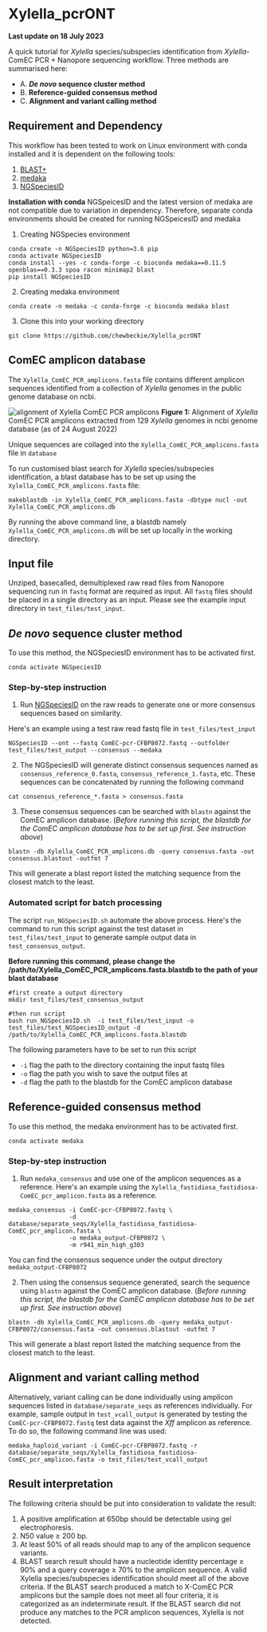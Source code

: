 # Xylella_pcrONT

**Last update on 18 July 2023**

A quick tutorial for *Xylella* species/subspecies identification from *Xylella*-ComEC PCR + Nanopore sequencing workflow. Three methods are summarised here:
- A. ***De novo* sequence cluster method**
- B. **Reference-guided consensus method**
- C. **Alignment and variant calling method**

## Requirement and Dependency
This workflow has been tested to work on Linux environment with conda installed and it is dependent on the following tools:
1. [BLAST+](https://www.ncbi.nlm.nih.gov/books/NBK279690/)
2. [medaka](https://github.com/nanoporetech/medaka)
3. [NGSpeciesID](https://github.com/ksahlin/NGSpeciesID)

**Installation with conda**
NGSpeicesID and the latest version of medaka are not compatible due to variation in dependency. Therefore, separate conda environments should be created for running NGSpeicesID and medaka

1. Creating NGSpecies environment
```
conda create -n NGSpeciesID python=3.6 pip 
conda activate NGSpeciesID
conda install --yes -c conda-forge -c bioconda medaka==0.11.5 openblas==0.3.3 spoa racon minimap2 blast
pip install NGSpeciesID
```

2. Creating medaka environment
```
conda create -n medaka -c conda-forge -c bioconda medaka blast
```

3. Clone this into your working directory
```
git clone https://github.com/chewbeckie/Xylella_pcrONT
```

## ComEC amplicon database
The `Xylella_ComEC_PCR_amplicons.fasta` file contains different amplicon sequences identified from a collection of *Xylella* genomes in the public genome database on ncbi.

![alignment of Xylella ComEC PCR amplicons](./ComEC-ampliconalignment_genomes129.svg)
**Figure 1:** Alignment of *Xylella* ComEC PCR amplicons extracted from 129 *Xylella* genomes in ncbi genome database (as of 24 August 2022)

Unique sequences are collaged into the `Xylella_ComEC_PCR_amplicons.fasta` file in `database`

To run customised blast search for *Xylella* species/subspecies identification, a blast database has to be set up using the `Xylella_ComEC_PCR_amplicons.fasta` file:

```
makeblastdb -in Xylella_ComEC_PCR_amplicons.fasta -dbtype nucl -out Xylella_ComEC_PCR_amplicons.db
```

By running the above command line, a blastdb namely `Xylella_ComEC_PCR_amplicons.db` will be set up locally in the working directory.

## Input file

Unziped, basecalled, demultiplexed raw read files from Nanopore sequencing run in `fastq` format are required as input. All `fastq` files should be placed in a single directory as an input. Please see the example input directory in `test_files/test_input`.

## *De novo* sequence cluster method

To use this method, the NGSpeciesID environment has to be activated first.
```
conda activate NGSpeciesID
```

### Step-by-step instruction
1. Run [NGSpeciesID](https://github.com/ksahlin/NGSpeciesID) on the raw reads to generate one or more consensus sequences based on similarity.

Here's an example using a test raw read fastq file in `test_files/test_input`
```
NGSpeciesID --ont --fastq ComEC-pcr-CFBP8072.fastq --outfolder test_files/test_output --consensus --medaka
```

2. The NGSpeciesID will generate distinct consensus sequences named as `consensus_reference_0.fasta`, `consensus_reference_1.fasta`, etc. These sequences can be concatenated by running the following command
```
cat consensus_reference_*.fasta > consensus.fasta
```

3. These consensus sequences can be searched with `blastn` against the ComEC amplicon database. (*Before running this script, the blastdb for the ComEC amplicon database has to be set up first. See instruction above*)
```
blastn -db Xylella_ComEC_PCR_amplicons.db -query consensus.fasta -out consensus.blastout -outfmt 7
```
This will generate a blast report listed the matching sequence from the closest match to the least.


### Automated script for batch processing
The script `run_NGSpeciesID.sh` automate the above process.
Here's the command to run this script against the test dataset in `test_files/test_input` to generate sample output data in `test_consensus_output`.

**Before running this command, please change the /path/to/Xylella_ComEC_PCR_amplicons.fasta.blastdb to the path of your blast database**

```
#first create a output directory
mkdir test_files/test_consensus_output

#then run script
bash run_NGSpeciesID.sh  -i test_files/test_input -o test_files/test_NGSpeciesID_output -d /path/to/Xylella_ComEC_PCR_amplicons.fasta.blastdb
```

The following parameters have to be set to run this script
- `-i` flag the path to the directory containing the input fastq files
- `-o` flag the path you wish to save the output files at
- `-d` flag the path to the blastdb for the ComEC amplicon database

## Reference-guided consensus method

To use this method, the medaka environment has to be activated first.
```
conda activate medaka
```

### Step-by-step instruction
1. Run `medaka_consensus` and use one of the amplicon sequences as a reference. Here's an example using the `Xylella_fastidiosa_fastidiosa-ComEC_pcr_amplicon.fasta` as a reference.
```
medaka_consensus -i ComEC-pcr-CFBP8072.fastq \
                 -d database/separate_seqs/Xylella_fastidiosa_fastidiosa-ComEC_pcr_amplicon.fasta \
                 -o medaka_output-CFBP8072 \
                 -m r941_min_high_g303
```
You can find the consensus sequence under the output directory `medaka_output-CFBP8072`

2. Then using the consensus sequence generated, search the sequence using `blastn` against the ComEC amplicon database. (*Before running this script, the blastdb for the ComEC amplicon database has to be set up first. See instruction above*)
```
blastn -db Xylella_ComEC_PCR_amplicons.db -query medaka_output-CFBP8072/consensus.fasta -out consensus.blastout -outfmt 7
```
This will generate a blast report listed the matching sequence from the closest match to the least.


## Alignment and variant calling method

Alternatively, variant calling can be done individually using amplicon sequences listed in `database/separate_seqs` as references individually. For example, sample output in `test_vcall_output` is generated by testing the `ComEC-pcr-CFBP8072.fastq` test data against the *Xff* amplicon as reference. To do so, the following command line was used:
```
medaka_haploid_variant -i ComEC-pcr-CFBP8072.fastq -r database/separate_seqs/Xylella_fastidiosa_fastidiosa-ComEC_pcr_amplicon.fasta -o test_files/test_vcall_output
```

## Result interpretation
The following criteria should be put into consideration to validate the result:
1.	A positive amplification at 650bp should be detectable using gel electrophoresis.
2.	N50 value ≥ 200 bp.
3.	At least 50% of all reads should map to any of the amplicon sequence variants.
4.	BLAST search result should have a nucleotide identity percentage ≥ 90% and a query coverage ≥ 70% to the amplicon sequence.
A valid Xylella species/subspecies identification should meet all of the above criteria. If the BLAST search produced a match to X-ComEC PCR amplicons but the sample does not meet all four criteria, it is categorized as an indeterminate result. If the BLAST search did not produce any matches to the PCR amplicon sequences, Xylella is not detected.
